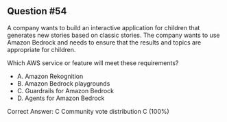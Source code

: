 ## Question #54

A company wants to build an interactive application for children that generates new stories based on classic stories. The company wants to use Amazon Bedrock and needs to ensure that the results and topics are appropriate for children.

Which AWS service or feature will meet these requirements?

- A. Amazon Rekognition
- B. Amazon Bedrock playgrounds
- C. Guardrails for Amazon Bedrock
- D. Agents for Amazon Bedrock 

Correct Answer: 
C Community vote distribution C (100%)